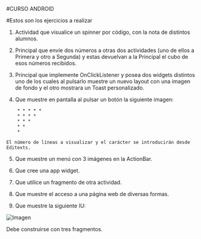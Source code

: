 #CURSO ANDROID

#Estos son los ejercicios a realizar

1. Actividad que visualice un spinner por código, con la nota de distintos alumnos.

2. Principal que envíe dos números a otras dos actividades (uno de ellos a Primera y otro a Segunda) y estas devuelvan a la Principal el cubo de esos números recibidos.

3. Principal que implemente OnClickListener y posea dos widgets distintos uno de los cuales al pulsarlo muestre un nuevo layout con una imagen de fondo y el otro mostrara un Toast personalizado.

4. Que muestre en pantalla al pulsar un botón la siguiente imagen:
```
    * * * * *
    * * * *
    * * *
    * *
    * 
```
    El número de líneas a visualizar y el carácter se introducirán desde Editexts.

5. Que muestre un menú con 3 imágenes en la ActionBar.

6. Que cree una app widget.

7. Que utilice un fragmento de otra actividad.

8. Que muestre el acceso a una página web de diversas formas.

9. Que muestre la siguiente IU: 

![Imagen](http://i218.photobucket.com/albums/cc319/Berik_/Capturadepantalla2014-01-05alas212552_zps9972ce4a.png)

  Debe construirse con tres fragmentos.
